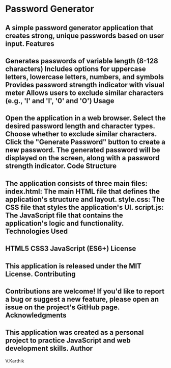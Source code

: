 Password Generator
=====================
A simple password generator application that creates strong, unique passwords based on user input.
Features
-----------
Generates passwords of variable length (8-128 characters)
Includes options for uppercase letters, lowercase letters, numbers, and symbols
Provides password strength indicator with visual meter
Allows users to exclude similar characters (e.g., 'l' and 'I', '0' and 'O')
Usage
-----
Open the application in a web browser.
Select the desired password length and character types.
Choose whether to exclude similar characters.
Click the "Generate Password" button to create a new password.
The generated password will be displayed on the screen, along with a password strength indicator.
Code Structure
-----------------
The application consists of three main files:
index.html: The main HTML file that defines the application's structure and layout.
style.css: The CSS file that styles the application's UI.
script.js: The JavaScript file that contains the application's logic and functionality.
Technologies Used
----------------------
HTML5
CSS3
JavaScript (ES6+)
License
-------
This application is released under the MIT License.
Contributing
------------
Contributions are welcome! If you'd like to report a bug or suggest a new feature, please open an issue on the project's GitHub page.
Acknowledgments
---------------
This application was created as a personal project to practice JavaScript and web development skills.
Author 
---------------
V.Karthik 
